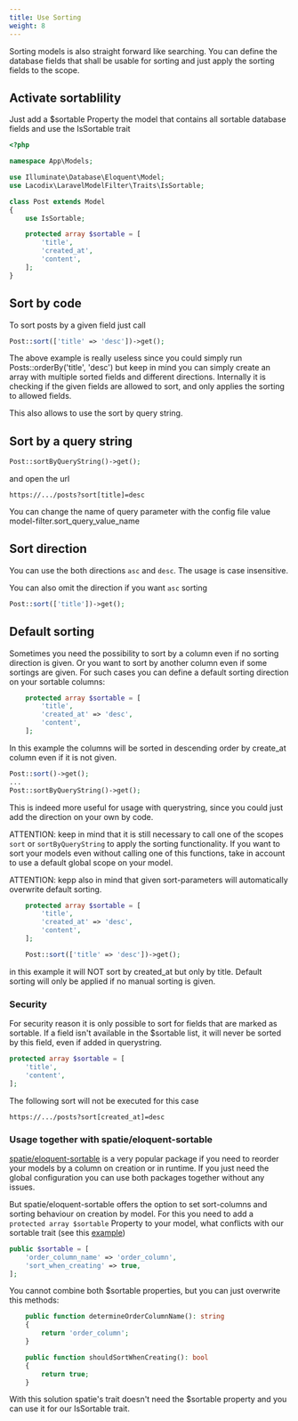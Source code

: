 ```yaml
---
title: Use Sorting
weight: 8
---
```


Sorting models is also straight forward like searching. You can define the database fields that shall be usable for
sorting and just apply the sorting fields to the scope.

## Activate sortablility

Just add a $sortable Property the model that contains all sortable database fields and use the IsSortable trait

```php
<?php

namespace App\Models;

use Illuminate\Database\Eloquent\Model;
use Lacodix\LaravelModelFilter\Traits\IsSortable;

class Post extends Model
{
    use IsSortable;

    protected array $sortable = [
        'title',
        'created_at',
        'content',
    ];
}
```

## Sort by code

To sort posts by a given field just call

```php
Post::sort(['title' => 'desc'])->get();
```

The above example is really useless since you could simply run Posts::orderBy('title', 'desc')
but keep in mind you can simply create an array with multiple sorted fields and different
directions. Internally it is checking if the given fields are allowed to sort, and only
applies the sorting to allowed fields.

This also allows to use the sort by query string.

## Sort by a query string

```php
Post::sortByQueryString()->get();
```

and open the url

```
https://.../posts?sort[title]=desc
```

You can change the name of query parameter with the config file value model-filter.sort_query_value_name

## Sort direction

You can use the both directions `asc` and `desc`. The usage is case insensitive.

You can also omit the direction if you want `asc` sorting

```php
Post::sort(['title'])->get();
```

## Default sorting

Sometimes you need the possibility to sort by a column even if no sorting direction is given. Or you want to
sort by another column even if some sortings are given. For such cases you can define a default sorting direction
on your sortable columns:

```php
    protected array $sortable = [
        'title',
        'created_at' => 'desc',
        'content',
    ];
```

In this example the columns will be sorted in descending order by create_at column even if it is not given.

```php
Post::sort()->get();
...
Post::sortByQueryString()->get();
```

This is indeed more useful for usage with querystring, since you could just add the direction on your own by code.

ATTENTION: keep in mind that it is still necessary to call one of the scopes `sort` or `sortByQueryString` to apply
the sorting functionality. If you want to sort your models even without calling one of this functions, take in account
to use a default global scope on your model.

ATTENTION: kepp also in mind that given sort-parameters will automatically overwrite default sorting.

```php
    protected array $sortable = [
        'title',
        'created_at' => 'desc',
        'content',
    ];
```

```php
    Post::sort(['title' => 'desc'])->get();
```

in this example it will NOT sort by created_at but only by title.
Default sorting will only be applied if no manual sorting is given.

### Security

For security reason it is only possible to sort for fields that are marked as sortable. 
If a field isn't available in the $sortable list, it will never be sorted by this field, 
even if added in querystring.

```php 
protected array $sortable = [
    'title',
    'content',
];
```

The following sort will not be executed for this case

```
https://.../posts?sort[created_at]=desc
```

### Usage together with spatie/eloquent-sortable

[spatie/eloquent-sortable](https://github.com/spatie/eloquent-sortable) is a very popular package if you need to 
reorder your models by a column on creation or in runtime. If you just need the global configuration you can
use both packages together without any issues.

But spatie/eloquent-sortable offers the option to set sort-columns and sorting behaviour on creation by model.
For this you need to add a `protected array $sortable` Property to your model, what conflicts with our sortable
trait (see this [example](https://github.com/spatie/eloquent-sortable?tab=readme-ov-file#example))

```php
public $sortable = [
    'order_column_name' => 'order_column',
    'sort_when_creating' => true,
];
```

You cannot combine both $sortable properties, but you can just overwrite this methods:

```php
    public function determineOrderColumnName(): string
    {
        return 'order_column';
    }

    public function shouldSortWhenCreating(): bool
    {
        return true;
    }
```

With this solution spatie's trait doesn't need the $sortable property and you can use it for our IsSortable trait.
